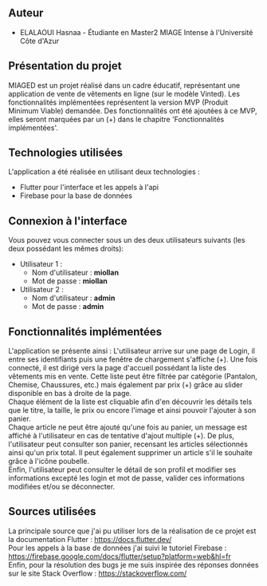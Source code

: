 ## Auteur
- ELALAOUI Hasnaa - Étudiante en Master2 MIAGE Intense à l'Université Côte d'Azur

## Présentation du projet
MIAGED est un projet réalisé dans un cadre éducatif, représentant une application de vente de vêtements en ligne (sur le modèle Vinted). 
Les fonctionnalités implémentées représentent la version MVP (Produit Minimum Viable) demandée.
Des fonctionnalités ont été ajoutées à ce MVP, elles seront marquées par un (+) dans le chapitre 'Fonctionnalités implémentées'. 

## Technologies utilisées
L'application a été réalisée en utilisant deux technologies : 
- Flutter pour l'interface et les appels à l'api
- Firebase pour la base de données


## Connexion à l'interface
Vous pouvez vous connecter sous un des deux utilisateurs suivants (les deux possédant les mêmes droits):
- Utilisateur 1 :
    - Nom d'utilisateur : **miollan**
    - Mot de passe : **miollan**
- Utilisateur 2 :
    - Nom d'utilisateur : **admin**
    - Mot de passe : **admin**

## Fonctionnalités implémentées
L'application se présente ainsi : 
L'utilisateur arrive sur une page de Login, il entre ses identifiants puis une fenêtre de chargement s'affiche (+). Une fois connecté, il est dirigé vers la page d'accueil possédant la liste des vêtements mis en vente. Cette liste peut être filtrée par catégorie (Pantalon, Chemise, Chaussures, etc.) mais également par prix (+) grâce au slider disponible en bas à droite de la page.     
Chaque élément de la liste est cliquable afin d'en découvrir les détails tels que le titre, la taille, le prix ou encore l'image et ainsi pouvoir l'ajouter à son panier.     
Chaque article ne peut être ajouté qu'une fois au panier, un message est affiché à l'utilisateur en cas de tentative d'ajout multiple (+).
De plus, l'utilisateur peut consulter son panier, recensant les articles sélectionnés ainsi qu'un prix total. Il peut également supprimer un article s'il le souhaite grâce à l'icône poubelle.    
Enfin, l'utilisateur peut consulter le détail de son profil et modifier ses informations excepté les login et mot de passe, valider ces informations modifiées et/ou se déconnecter.     

## Sources utilisées
La principale source que j'ai pu utiliser lors de la réalisation de ce projet est la documentation Flutter : https://docs.flutter.dev/    
Pour les appels à la base de données j'ai suivi le tutoriel Firebase : https://firebase.google.com/docs/flutter/setup?platform=web&hl=fr    
Enfin, pour la résolution des bugs je me suis inspirée des réponses données sur le site Stack Overflow : https://stackoverflow.com/    

